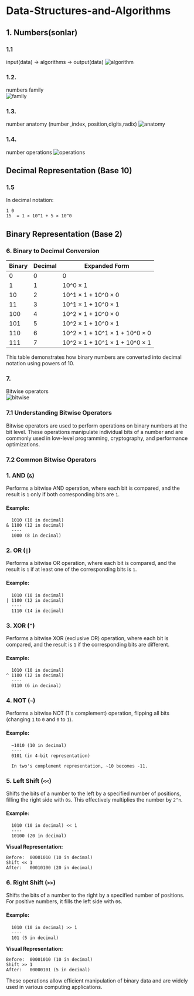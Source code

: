 # Data-Structures-and-Algorithms
## 1. Numbers(sonlar)
### 1.1
input(data) -> algorithms -> output(data)
![algorithm](resources/algorithm.png)

### 1.2. 
numbers family   
![family](resources/numbers_family.png)

### 1.3. 
number anatomy  (number ,index, position,digits,radix)
![anatomy](resources/numbers_anatomy.png)
### 1.4. 
number operations
![operations](resources/number_operations.png)

## Decimal Representation (Base 10)
### 1.5
In decimal notation:
```
1 0
15  = 1 × 10^1 + 5 × 10^0
```

## Binary Representation (Base 2)
### 6. Binary to Decimal Conversion
| Binary  | Decimal | Expanded Form |
|---------|---------|---------------|
| 0       | 0       | 0             |
| 1       | 1       | 10^0 × 1      |
| 10      | 2       | 10^1 × 1 + 10^0 × 0 |
| 11      | 3       | 10^1 × 1 + 10^0 × 1 |
| 100     | 4       | 10^2 × 1 + 10^0 × 0 |
| 101     | 5       | 10^2 × 1 + 10^0 × 1 |
| 110     | 6       | 10^2 × 1 + 10^1 × 1 + 10^0 × 0 |
| 111     | 7       | 10^2 × 1 + 10^1 × 1 + 10^0 × 1 |

This table demonstrates how binary numbers are converted into decimal notation using powers of 10.

### 7. 
Bitwise operators  
![bitwise](resources/bitwise_operators.png)

### 7.1 Understanding Bitwise Operators

Bitwise operators are used to perform operations on binary numbers at the bit level. These operations manipulate individual bits of a number and are commonly used in low-level programming, cryptography, and performance optimizations.

### 7.2 Common Bitwise Operators

### 1. AND (`&`)
Performs a bitwise AND operation, where each bit is compared, and the result is `1` only if both corresponding bits are `1`.

#### Example:
```
  1010 (10 in decimal)
& 1100 (12 in decimal)
  ----
  1000 (8 in decimal)
```

### 2. OR (`|`)
Performs a bitwise OR operation, where each bit is compared, and the result is `1` if at least one of the corresponding bits is `1`.

#### Example:
```
  1010 (10 in decimal)
| 1100 (12 in decimal)
  ----
  1110 (14 in decimal)
```

### 3. XOR (`^`)
Performs a bitwise XOR (exclusive OR) operation, where each bit is compared, and the result is `1` if the corresponding bits are different.

#### Example:
```
  1010 (10 in decimal)
^ 1100 (12 in decimal)
  ----
  0110 (6 in decimal)
```

### 4. NOT (`~`)
Performs a bitwise NOT (1's complement) operation, flipping all bits (changing `1` to `0` and `0` to `1`).

#### Example:
```
  ~1010 (10 in decimal)
  ----
  0101 (in 4-bit representation)
  
  In two's complement representation, ~10 becomes -11.
```

### 5. Left Shift (`<<`)
Shifts the bits of a number to the left by a specified number of positions, filling the right side with `0`s. This effectively multiplies the number by `2^n`.

#### Example:
```
  1010 (10 in decimal) << 1
  ----
  10100 (20 in decimal)
```
**Visual Representation:**
```
Before:  00001010 (10 in decimal)
Shift << 1
After:   00010100 (20 in decimal)
```

### 6. Right Shift (`>>`)
Shifts the bits of a number to the right by a specified number of positions. For positive numbers, it fills the left side with `0`s.

#### Example:
```
  1010 (10 in decimal) >> 1
  ----
  101 (5 in decimal)
```
**Visual Representation:**
```
Before:  00001010 (10 in decimal)
Shift >> 1
After:   00000101 (5 in decimal)
```

These operations allow efficient manipulation of binary data and are widely used in various computing applications.

